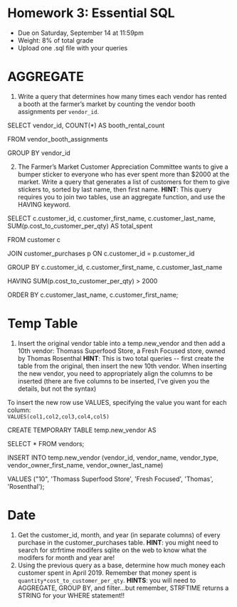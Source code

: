 # Homework 3: Essential SQL

-  	Due on Saturday, September 14 at 11:59pm
-  	Weight: 8% of total grade
-  	Upload one .sql file with your queries

# AGGREGATE
1. Write a query that determines how many times each vendor has rented a booth at the farmer’s market by counting the vendor booth assignments per `vendor_id`.

SELECT vendor_id, COUNT(*) AS booth_rental_count

FROM vendor_booth_assignments

GROUP BY vendor_id

2. The Farmer’s Market Customer Appreciation Committee wants to give a bumper sticker to everyone who has ever spent more than $2000 at the market. Write a query that generates a list of customers for them to give stickers to, sorted by last name, then first name. 
**HINT**: This query requires you to join two tables, use an aggregate function, and use the HAVING keyword.

SELECT c.customer_id, c.customer_first_name, c.customer_last_name, SUM(p.cost_to_customer_per_qty) AS total_spent

FROM customer c

JOIN customer_purchases p ON c.customer_id = p.customer_id

GROUP BY c.customer_id, c.customer_first_name, c.customer_last_name

HAVING SUM(p.cost_to_customer_per_qty) > 2000

ORDER BY c.customer_last_name, c.customer_first_name;


# Temp Table
1. Insert the original vendor table into a temp.new_vendor and then add a 10th vendor: Thomass Superfood Store, a Fresh Focused store, owned by Thomas Rosenthal
**HINT**: This is two total queries -- first create the table from the original, then insert the new 10th vendor. When inserting the new vendor, you need to appropriately align the columns to be inserted (there are five columns to be inserted, I've given you the details, but not the syntax)

To insert the new row use VALUES, specifying the value you want for each column:  
`VALUES(col1,col2,col3,col4,col5)`

CREATE TEMPORARY TABLE temp.new_vendor AS

SELECT * FROM vendors;


INSERT INTO temp.new_vendor (vendor_id, vendor_name, vendor_type, vendor_owner_first_name, vendor_owner_last_name)

VALUES ("10", 'Thomass Superfood Store', 'Fresh Focused', 'Thomas', 'Rosenthal');

# Date
1. Get the customer_id, month, and year (in separate columns) of every purchase in the customer_purchases table.
**HINT**: you might need to search for strfrtime modifers sqlite on the web to know what the modifers for month and year are!
2. Using the previous query as a base, determine how much money each customer spent in April 2019. Remember that money spent is `quantity*cost_to_customer_per_qty`.
**HINTS**: you will need to AGGREGATE, GROUP BY, and filter...but remember, STRFTIME returns a STRING for your WHERE statement!!

